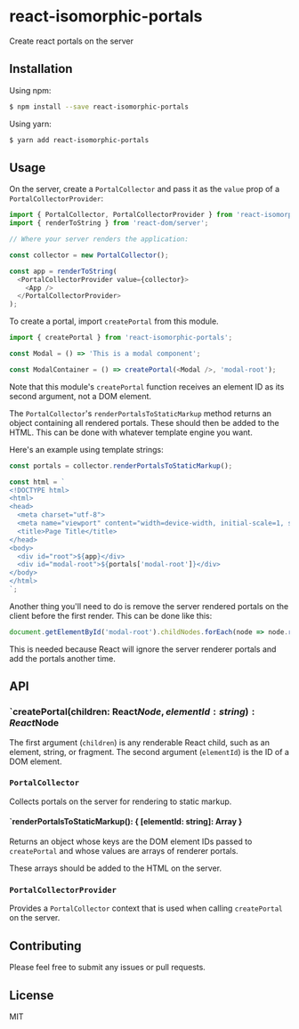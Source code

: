 # react-isomorphic-portals

Create react portals on the server

## Installation

Using npm:

```sh
$ npm install --save react-isomorphic-portals
```

Using yarn:

```sh
$ yarn add react-isomorphic-portals
```

## Usage

On the server, create a `PortalCollector` and pass it as the `value` prop
of a `PortalCollectorProvider`:

```js
import { PortalCollector, PortalCollectorProvider } from 'react-isomorphic-portals';
import { renderToString } from 'react-dom/server';

// Where your server renders the application:

const collector = new PortalCollector();

const app = renderToString(
  <PortalCollectorProvider value={collector}>
    <App />
  </PortalCollectorProvider>
);
```

To create a portal, import `createPortal` from this module.

```js
import { createPortal } from 'react-isomorphic-portals';

const Modal = () => 'This is a modal component';

const ModalContainer = () => createPortal(<Modal />, 'modal-root');
```

Note that this module's `createPortal` function receives an element ID
as its second argument, not a DOM element.

The `PortalCollector`'s `renderPortalsToStaticMarkup` method returns an object
containing all rendered portals. These should then be added to the HTML.
This can be done with whatever template engine you want.

Here's an example using template strings:

```js
const portals = collector.renderPortalsToStaticMarkup();

const html = `
<!DOCTYPE html>
<html>
<head>
  <meta charset="utf-8">
  <meta name="viewport" content="width=device-width, initial-scale=1, shrink-to-fit=no">
  <title>Page Title</title>
</head>
<body>
  <div id="root">${app}</div>
  <div id="modal-root">${portals['modal-root']}</div>
</body>
</html>
`;
```

Another thing you'll need to do is remove the server rendered portals
on the client before the first render. This can be done like this:

```js
document.getElementById('modal-root').childNodes.forEach(node => node.remove());
```

This is needed because React will ignore the server renderer portals
and add the portals another time.

## API

### `createPortal(children: React$Node, elementId: string): React$Node

The first argument (`children`) is any renderable React child,
such as an element, string, or fragment.
The second argument (`elementId`) is the ID of a DOM element.

### `PortalCollector`

Collects portals on the server for rendering to static markup.

#### `renderPortalsToStaticMarkup(): { [elementId: string]: Array<string> }

Returns an object whose keys are the DOM element IDs passed to `createPortal`
and whose values are arrays of renderer portals.

These arrays should be added to the HTML on the server.

### `PortalCollectorProvider`

Provides a `PortalCollector` context that is used when calling `createPortal`
on the server.

## Contributing

Please feel free to submit any issues or pull requests.

## License

MIT
